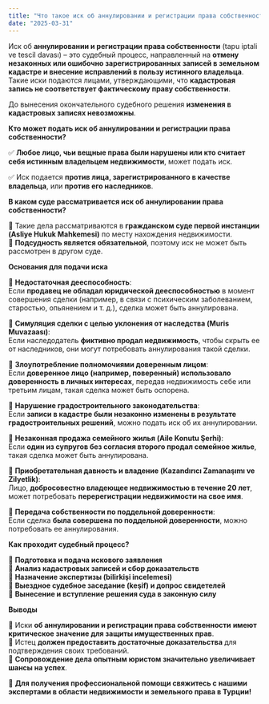 ```yaml
---
title: "Что такое иск об аннулировании и регистрации права собственности?"
date: "2025-03-31"
---
```


Иск об **аннулировании и регистрации права собственности** (tapu iptali ve tescil davası) – это судебный процесс, направленный на **отмену незаконных или ошибочно зарегистрированных записей в земельном кадастре и внесение исправлений в пользу истинного владельца**. Такие иски подаются лицами, утверждающими, что **кадастровая запись не соответствует фактическому праву собственности**.

До вынесения окончательного судебного решения **изменения в кадастровых записях невозможны**.

**Кто может подать иск об аннулировании и регистрации права собственности?**

✅ **Любое лицо, чьи вещные права были нарушены или кто считает себя истинным владельцем недвижимости**, может подать иск.

✅ Иск подается **против лица, зарегистрированного в качестве владельца**, или **против его наследников**.

**В каком суде рассматривается иск об аннулировании права собственности?**

🔹 Такие дела рассматриваются в **гражданском суде первой инстанции (Asliye Hukuk Mahkemesi)** по месту нахождения недвижимости.  
🔹 **Подсудность является обязательной**, поэтому иск не может быть рассмотрен в другом суде.

**Основания для подачи иска**

📌 **Недостаточная дееспособность**:  
Если **продавец не обладал юридической дееспособностью** в момент совершения сделки (например, в связи с психическим заболеванием, старостью, опьянением и т. д.), сделка может быть аннулирована.

📌 **Симуляция сделки с целью уклонения от наследства (Muris Muvazaası)**:  
Если наследодатель **фиктивно продал недвижимость**, чтобы скрыть ее от наследников, они могут потребовать аннулирования такой сделки.

📌 **Злоупотребление полномочиями доверенным лицом**:  
Если **доверенное лицо (например, поверенный) использовало доверенность в личных интересах**, передав недвижимость себе или третьим лицам, такая сделка может быть оспорена.

📌 **Нарушение градостроительного законодательства**:  
Если **записи в кадастре были незаконно изменены в результате градостроительных решений**, можно подать иск об их аннулировании.

📌 **Незаконная продажа семейного жилья (Aile Konutu Şerhi)**:  
Если **один из супругов без согласия второго продал семейное жилье**, такая сделка может быть аннулирована.

📌 **Приобретательная давность и владение (Kazandırıcı Zamanaşımı ve Zilyetlik)**:  
Лицо, **добросовестно владеющее недвижимостью в течение 20 лет**, может потребовать **перерегистрации недвижимости на свое имя**.

📌 **Передача собственности по поддельной доверенности**:  
Если сделка **была совершена по поддельной доверенности**, можно потребовать ее аннулирования.

**Как проходит судебный процесс?**

📌 **Подготовка и подача искового заявления**  
📌 **Анализ кадастровых записей и сбор доказательств**  
📌 **Назначение экспертизы (bilirkişi incelemesi)**  
📌 **Выездное судебное заседание (keşif) и допрос свидетелей**  
📌 **Вынесение и вступление решения суда в законную силу**

**Выводы**

📌 Иски **об аннулировании и регистрации права собственности** **имеют критическое значение для защиты имущественных прав**.  
📌 Истец **должен предоставить достаточные доказательства** для подтверждения своих требований.  
📌 **Сопровождение дела опытным юристом значительно увеличивает шансы на успех**.

📌 **Для получения профессиональной помощи свяжитесь с нашими экспертами в области недвижимости и земельного права в Турции!**